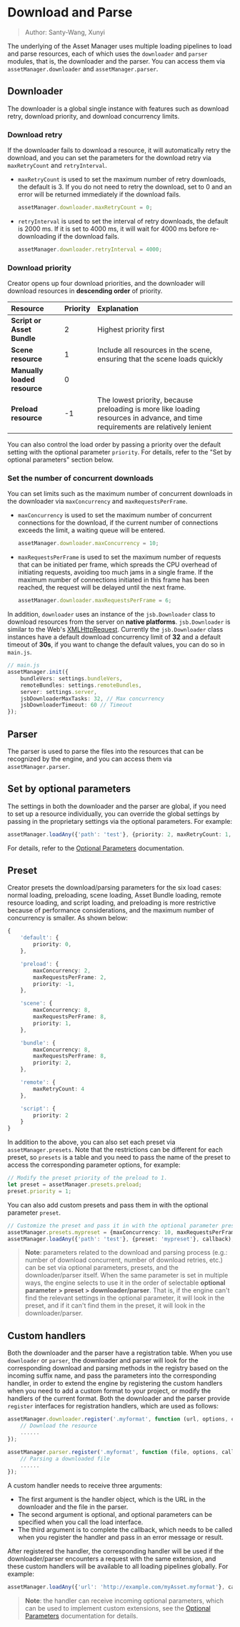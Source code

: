 # Download and Parse

> Author: Santy-Wang, Xunyi

The underlying of the Asset Manager uses multiple loading pipelines to load and parse resources, each of which uses the `downloader` and `parser` modules, that is, the downloader and the parser. You can access them via `assetManager.downloader` and `assetManager.parser`.

## Downloader

The downloader is a global single instance with features such as download retry, download priority, and download concurrency limits.

### Download retry

If the downloader fails to download a resource, it will automatically retry the download, and you can set the parameters for the download retry via `maxRetryCount` and `retryInterval`.

- `maxRetryCount` is used to set the maximum number of retry downloads, the default is 3. If you do not need to retry the download, set to 0 and an error will be returned immediately if the download fails.

  ```typescript
  assetManager.downloader.maxRetryCount = 0;
  ```

- `retryInterval` is used to set the interval of retry downloads, the default is 2000 ms. If it is set to 4000 ms, it will wait for 4000 ms before re-downloading if the download fails.

  ```typescript
  assetManager.downloader.retryInterval = 4000;
  ```

### Download priority

Creator opens up four download priorities, and the downloader will download resources in **descending order** of priority.

| Resource | Priority | Explanation |
| :-- | :---- | :--- |
| **Script or Asset Bundle** | 2  | Highest priority first |
| **Scene resource**         | 1  | Include all resources in the scene, ensuring that the scene loads quickly |
| **Manually loaded resource**   | 0  |  |
| **Preload resource**           | -1 | The lowest priority, because preloading is more like loading resources in advance, and time requirements are relatively lenient |

You can also control the load order by passing a priority over the default setting with the optional parameter `priority`. For details, refer to the "Set by optional parameters" section below. 

### Set the number of concurrent downloads

You can set limits such as the maximum number of concurrent downloads in the downloader via `maxConcurrency` and `maxRequestsPerFrame`.

- `maxConcurrency` is used to set the maximum number of concurrent connections for the download, if the current number of connections exceeds the limit, a waiting queue will be entered.

  ```typescript
  assetManager.downloader.maxConcurrency = 10;
  ```

- `maxRequestsPerFrame` is used to set the maximum number of requests that can be initiated per frame, which spreads the CPU overhead of initiating requests, avoiding too much jams in a single frame. If the maximum number of connections initiated in this frame has been reached, the request will be delayed until the next frame.

  ```typescript
  assetManager.downloader.maxRequestsPerFrame = 6;
  ```

In addition, `downloader` uses an instance of the `jsb.Downloader` class to download resources from the server on **native platforms**. `jsb.Downloader` is similar to the Web's [XMLHttpRequest](https://developer.mozilla.org/en-US/docs/Web/API/XMLHttpRequest). Currently the `jsb.Downloader` class instances have a default download concurrency limit of **32** and a default timeout of **30s**, if you want to change the default values, you can do so in `main.js`.

```typescript
// main.js
assetManager.init({ 
    bundleVers: settings.bundleVers,
    remoteBundles: settings.remoteBundles,
    server: settings.server,
    jsbDownloaderMaxTasks: 32, // Max concurrency
    jsbDownloaderTimeout: 60 // Timeout
});
```

## Parser

The parser is used to parse the files into the resources that can be recognized by the engine, and you can access them via `assetManager.parser`.

## Set by optional parameters

The settings in both the downloader and the parser are global, if you need to set up a resource individually, you can override the global settings by passing in the proprietary settings via the optional parameters. For example:

```typescript
assetManager.loadAny({'path': 'test'}, {priority: 2, maxRetryCount: 1, maxConcurrency: 10}, callback);
```

For details, refer to the [Optional Parameters](options.md) documentation.

## Preset

Creator presets the download/parsing parameters for the six load cases: normal loading, preloading, scene loading, Asset Bundle loading, remote resource loading, and script loading, and preloading is more restrictive because of performance considerations, and the maximum number of concurrency is smaller. As shown below:

```typescript
{
    'default': {
        priority: 0,
    },

    'preload': {
        maxConcurrency: 2, 
        maxRequestsPerFrame: 2,
        priority: -1,
    },

    'scene': {
        maxConcurrency: 8, 
        maxRequestsPerFrame: 8,
        priority: 1,
    },

    'bundle': {
        maxConcurrency: 8, 
        maxRequestsPerFrame: 8,
        priority: 2,
    },

    'remote': {
        maxRetryCount: 4
    },

    'script': {
        priority: 2
    }
}
```

In addition to the above, you can also set each preset via `assetManager.presets`. Note that the restrictions can be different for each preset, so `presets` is a table and you need to pass the name of the preset to access the corresponding parameter options, for example:

```typescript
// Modify the preset priority of the preload to 1.
let preset = assetManager.presets.preload;
preset.priority = 1;
```

You can also add custom presets and pass them in with the optional parameter `preset`.

```typescript
// Customize the preset and pass it in with the optional parameter preset.
assetManager.presets.mypreset = {maxConcurrency: 10, maxRequestsPerFrame: 6};
assetManager.loadAny({'path': 'test'}, {preset: 'mypreset'}, callback);
```

> **Note**: parameters related to the download and parsing process (e.g.: number of download concurrent, number of download retries, etc.) can be set via optional parameters, presets, and the downloader/parser itself. When the same parameter is set in multiple ways, the engine selects to use it in the order of selectable **optional parameter > preset > downloader/parser**. That is, if the engine can't find the relevant settings in the optional parameter, it will look in the preset, and if it can't find them in the preset, it will look in the downloader/parser.

## Custom handlers

Both the downloader and the parser have a registration table. When you use `downloader` or `parser`, the downloader and parser will look for the corresponding download and parsing methods in the registry based on the incoming suffix name, and pass the parameters into the corresponding handler, in order to extend the engine by registering the custom handlers when you need to add a custom format to your project, or modify the handlers of the current format. Both the downloader and the parser provide `register` interfaces for registration handlers, which are used as follows:

```typescript
assetManager.downloader.register('.myformat', function (url, options, callback) {
    // Download the resource
    ......
});

assetManager.parser.register('.myformat', function (file, options, callback) {
    // Parsing a downloaded file
    ......
});
```

A custom handler needs to receive three arguments:

- The first argument is the handler object, which is the URL in the downloader and the file in the parser.
- The second argument is optional, and optional parameters can be specified when you call the load interface.
- The third argument is to complete the callback, which needs to be called when you register the handler and pass in an error message or result.

After registered the handler, the corresponding handler will be used if the downloader/parser encounters a request with the same extension, and these custom handlers will be available to all loading pipelines globally. For example:

```typescript
assetManager.loadAny({'url': 'http://example.com/myAsset.myformat'}, callback);
```

> **Note**: the handler can receive incoming optional parameters, which can be used to implement custom extensions, see the [Optional Parameters](options.md#expand-engine) documentation for details.
